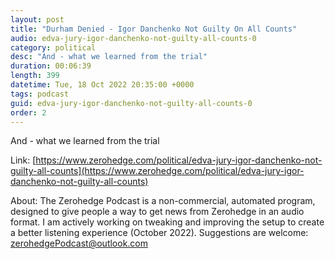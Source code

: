 ```yaml
---
layout: post
title: "Durham Denied - Igor Danchenko Not Guilty On All Counts"
audio: edva-jury-igor-danchenko-not-guilty-all-counts-0
category: political
desc: "And - what we learned from the trial"
duration: 00:06:39
length: 399
datetime: Tue, 18 Oct 2022 20:35:00 +0000
tags: podcast
guid: edva-jury-igor-danchenko-not-guilty-all-counts-0
order: 2
---
```

And - what we learned from the trial

Link: [https://www.zerohedge.com/political/edva-jury-igor-danchenko-not-guilty-all-counts](https://www.zerohedge.com/political/edva-jury-igor-danchenko-not-guilty-all-counts)

About: The Zerohedge Podcast is a non-commercial, automated program, designed to give people a way to get news from Zerohedge in an audio format.  I am actively working on tweaking and improving the setup to create a better listening experience (October 2022).  Suggestions are welcome: [zerohedgePodcast@outlook.com](mailto:zerohedgePodcast@outlook.com)
